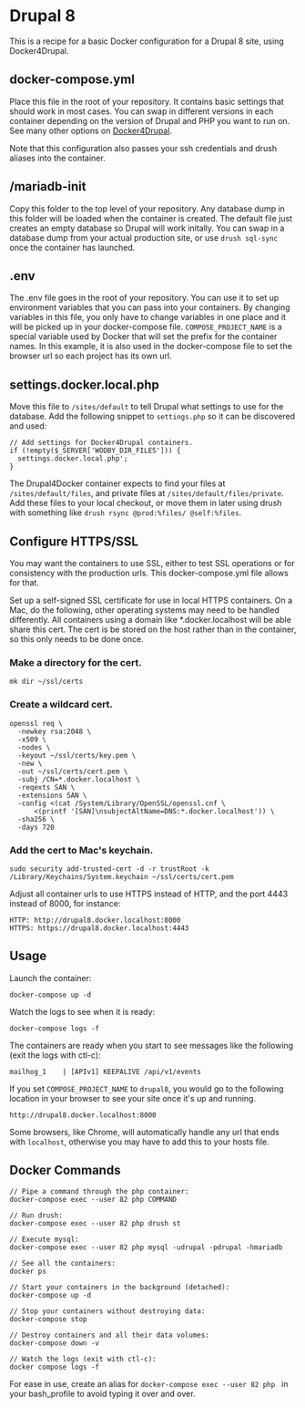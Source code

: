 # Drupal 8

This is a recipe for a basic Docker configuration for a Drupal 8 site, using Docker4Drupal.

## docker-compose.yml
Place this file in the root of your repository. It contains basic settings that should work in most cases. You can swap in different versions in each container depending on the version of Drupal and PHP you want to run on. See many other options on [Docker4Drupal](https://github.com/wodby/docker4drupal/blob/master/docker-compose.yml).

Note that this configuration also passes your ssh credentials and drush aliases into the container.

## /mariadb-init

Copy this folder to the top level of your repository. Any database dump in this folder will be loaded when the container is created. The default file just creates an empty database so Drupal will work initally. You can swap in a database dump from your actual production site, or use `drush sql-sync` once the container has launched.

## .env
The .env file goes in the root of your repository. You can use it to set up environment variables that you can pass into your containers. By changing variables in this file, you only have to change variables in one place and it will be picked up in your docker-compose file. `COMPOSE_PROJECT_NAME` is a special variable used by Docker that will set the prefix for the container names. In this example, it is also used in the docker-compose file to set the browser url so each project has its own url.

## settings.docker.local.php
Move this file to `/sites/default` to tell Drupal what settings to use for the database. Add the following snippet to `settings.php` so it can be discovered and used:

```
// Add settings for Docker4Drupal containers.
if (!empty($_SERVER['WODBY_DIR_FILES'])) {
  settings.docker.local.php';
}
```

The Drupal4Docker container expects to find your files at `/sites/default/files`, and private files at `/sites/default/files/private`. 
Add these files to your local checkout, or move them in later using drush with something like `drush rsync @prod:%files/ @self:%files`.

## Configure HTTPS/SSL
You may want the containers to use SSL, either to test SSL operations or for consistency with the production urls. This docker-compose.yml file allows for that.

Set up a self-signed SSL certificate for use in local HTTPS containers. On a Mac, do the following, other operating systems may need to be handled differently. All containers using a domain like *.docker.localhost will be able share this cert. The cert is be stored on the host rather than in the container, so this only needs to be done once.

### Make a directory for the cert.

```
mk dir ~/ssl/certs
```
	
### Create a wildcard cert.

```
openssl req \
  -newkey rsa:2048 \
  -x509 \
  -nodes \
  -keyout ~/ssl/certs/key.pem \
  -new \
  -out ~/ssl/certs/cert.pem \
  -subj /CN=*.docker.localhost \
  -reqexts SAN \
  -extensions SAN \
  -config <(cat /System/Library/OpenSSL/openssl.cnf \
      <(printf '[SAN]\nsubjectAltName=DNS:*.docker.localhost')) \
  -sha256 \
  -days 720

```
 

### Add the cert to Mac's keychain.

```
sudo security add-trusted-cert -d -r trustRoot -k /Library/Keychains/System.keychain ~/ssl/certs/cert.pem
```

Adjust all container urls to use HTTPS instead of HTTP, and the port 4443 instead of 8000, for instance:

```
HTTP: http://drupal8.docker.localhost:8000
HTTPS: https://drupal8.docker.localhost:4443
```

## Usage

Launch the container:

```
docker-compose up -d
```
Watch the logs to see when it is ready:

```
docker-compose logs -f
```

The containers are ready when you start to see messages like the following (exit the logs with ctl-c):

```
mailhog_1    | [APIv1] KEEPALIVE /api/v1/events
```

If you set `COMPOSE_PROJECT_NAME` to `drupal8`, you would go to the following location in your browser to see your site once it's up and running. 

```
http://drupal8.docker.localhost:8000
```

Some browsers, like Chrome, will automatically handle any url that ends with `localhost`, otherwise you may have to add this to your hosts file. 

## Docker Commands

```
// Pipe a command through the php container:
docker-compose exec --user 82 php COMMAND

// Run drush:
docker-compose exec --user 82 php drush st

// Execute mysql:
docker-compose exec --user 82 php mysql -udrupal -pdrupal -hmariadb

// See all the containers:
docker ps

// Start your containers in the background (detached):
docker-compose up -d

// Stop your containers without destroying data:
docker-compose stop

// Destroy containers and all their data volumes:
docker-compose down -v

// Watch the logs (exit with ctl-c):
docker compose logs -f

```

For ease in use, create an alias for `docker-compose exec --user 82 php ` in your bash_profile to avoid typing it over and over.
